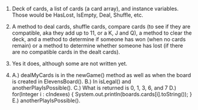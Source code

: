1. Deck of cards, a list of cards (a card array), and instance variables. Those would be HasLost, IsEmpty, Deal, Shuffle, etc. 

2. A method to deal cards, shuffle cards, compare cards (to see if they are compatible, aka they add up to 11, or a K, J and Q), a method to clear the deck, and a method to determine if someone has won (when no cards remain) or a method to determine whether someone has lost (if there are no compatible cards in the dealt cards).

3. Yes it does, although some are not written yet. 

4. A.) dealMyCards is in the newGame() method as well as when the board is created in ElevensBoard(). 
   B.) In isLegal() and anotherPlayIsPossible().
   C.) What is returned is 0, 1, 3, 6, and 7
   D.) 
    for(Integer i : cIndexes) {
       System.out.println(boards.cards[i].toString());
    }
    E.) anotherPlayIsPossible().